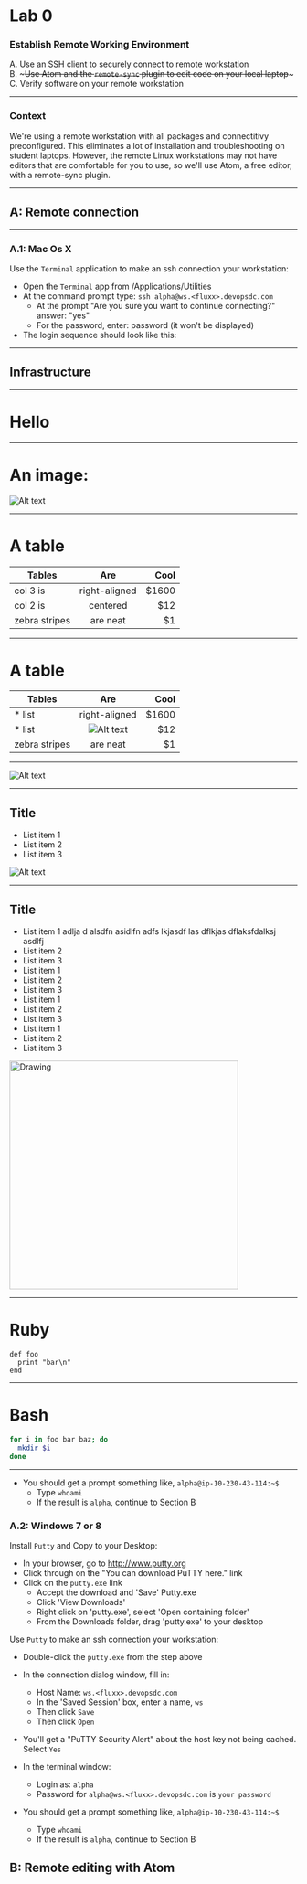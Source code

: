 # Lab 0

### Establish Remote Working Environment

A. Use an SSH client to securely connect to remote workstation<br>
B. ~~~Use Atom and the `remote-sync` plugin to edit code on your local laptop~~~<br>
C. Verify software on your remote workstation

----

### Context

We're using a remote workstation with all packages and connectitivy
preconfigured. This eliminates a lot of installation and troubleshooting on
student laptops. However, the remote Linux workstations may not have editors
that are comfortable for you to use, so we'll use Atom, a free editor, with a
remote-sync plugin.

----

<!-- .slide: data-background="#000000" -->
## A: Remote connection

----

<!-- .slide: data-background="#ffffff" -->

### A.1: Mac Os X

Use the `Terminal` application to make an ssh connection your workstation:

- Open the `Terminal` app from /Applications/Utilities
- At the command prompt type: `ssh alpha@ws.<fluxx>.devopsdc.com`
  - At the prompt "Are you sure you want to continue connecting?" answer: "yes"
  - For the password, enter: password (it won't be displayed)
 - The login sequence should look like this:

----

<!-- .slide: data-background="http://static.guim.co.uk/sys-images/Arts/Arts_/Pictures/2015/2/18/1424262922461/Exodus-II-Dubai-UAE-2010--001.jpg" -->

## Infrastructure

----

<!-- .slide: data-background-size="800px" data-background="https://www.lucidchart.com/publicSegments/view/5553ff12-7048-4c73-af8d-6dc40a00c0d0/image.png" -->

# Hello


----

# An image:

![Alt text](images/putty.png)

----

# A table

| Tables        | Are           | Cool  |
| ------------- |:-------------:| -----:|
| col 3 is      | right-aligned | $1600 |
| col 2 is      | centered      |   $12 |
| zebra stripes | are neat      |    $1 |

----

# A table

| Tables        | Are           | Cool  |
| ------------- |:-------------:| -----:|
| * list      | right-aligned | $1600 |
| * list      | ![Alt text](images/AWS_market_share.png)    |   $12 |
| zebra stripes | are neat      |    $1 |

---

![Alt text](images/AWS_market_share.png)


----

<!-- .slide: class="two-floating-elements" -->
## Title

* List item 1
* List item 2
* List item 3

![Alt text](images/AWS_market_share.png)

----

<!-- .slide: class="two-floating-elements" -->
## Title

* List item 1 adlja d alsdfn asidlfn adfs lkjasdf las dflkjas dflaksfdalksj asdlfj
* List item 2
* List item 3
* List item 1
* List item 2
* List item 3
* List item 1
* List item 2
* List item 3
* List item 1
* List item 2
* List item 3

<img src="images/AWS_market_share.png" alt="Drawing" style="width: 400px;"/>

----

# Ruby

```
def foo
  print "bar\n"
end
```


----

# Bash

```bash
for i in foo bar baz; do
  mkdir $i
done
```

----

 - You should get a prompt something like, `alpha@ip-10-230-43-114:~$ `
   - Type `whoami`
   - If the result is `alpha`, continue to Section B


### A.2: Windows 7 or 8

Install `Putty` and Copy to your Desktop:

- In your browser, go to http://www.putty.org
- Click through on the "You can download PuTTY here." link
- Click on the `putty.exe` link
  - Accept the download and 'Save' Putty.exe
  - Click 'View Downloads'
  - Right click on 'putty.exe', select 'Open containing folder'
  - From the Downloads folder, drag 'putty.exe' to your desktop


Use `Putty` to make an ssh connection your workstation:

- Double-click the `putty.exe` from the step above
- In the connection dialog window, fill in:
  - Host Name: `ws.<fluxx>.devopsdc.com`
  - In the 'Saved Session' box, enter a name, `ws`
  - Then click `Save`
  - Then click `Open`
- You'll get a "PuTTY Security Alert" about the host key not being cached.
  Select `Yes`
- In the terminal window:
  - Login as: `alpha`
  - Password for `alpha@ws.<fluxx>.devopsdc.com` is `your password`

- You should get a prompt something like, `alpha@ip-10-230-43-114:~$ `
  - Type `whoami`
  - If the result is `alpha`, continue to Section B

## B: Remote editing with Atom
